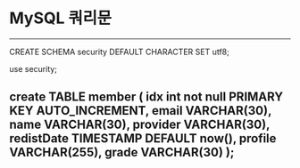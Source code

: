 # MySQL 쿼리문
---
CREATE SCHEMA security DEFAULT CHARACTER SET utf8;

use security;

create TABLE member (
idx int not null PRIMARY KEY AUTO_INCREMENT,
email VARCHAR(30),
name VARCHAR(30),
provider VARCHAR(30),
redistDate TIMESTAMP DEFAULT now(), 
profile VARCHAR(255),
grade VARCHAR(30)
);
---
